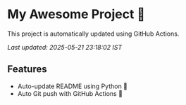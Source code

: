 # My Awesome Project 🚀

This project is automatically updated using GitHub Actions.

_Last updated: 2025-05-21 23:18:02 IST_

## Features
- Auto-update README using Python 🐍
- Auto Git push with GitHub Actions 🤖

